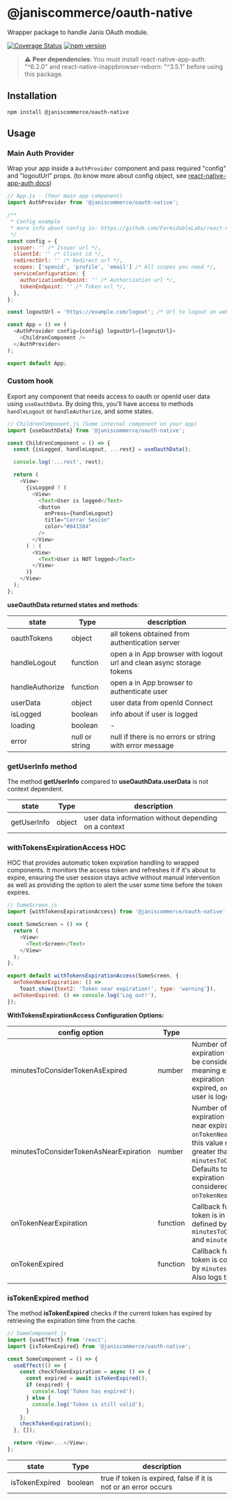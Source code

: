 # @janiscommerce/oauth-native

Wrapper package to handle Janis OAuth module.

[![Coverage Status](https://github.com/janis-commerce/oauth-native/actions/workflows/coverage-status.yml/badge.svg)](https://github.com/janis-commerce/oauth-native/actions/workflows/coverage-status.yml)
[![npm version](https://badge.fury.io/js/%40janiscommerce%2Foauth-native.svg)](https://badge.fury.io/js/%40janiscommerce%2Foauth-native)

> ⚠️ **Peer dependencies**: You must install react-native-app-auth: "^6.2.0" and react-native-inappbrowser-reborn: "^3.5.1" before using this package.

## Installation

```
npm install @janiscommerce/oauth-native
```

## Usage

### Main Auth Provider

Wrap your app inside a `AuthProvider` component and pass required "config" and "logoutUrl" props. (to know more about config object, see [react-native-app-auth docs](https://www.npmjs.com/package/react-native-app-auth))

```js
// App.js - (Your main app component)
import AuthProvider from '@janiscommerce/oauth-native';

/**
 * Config example
 * more info about config in: https://github.com/FormidableLabs/react-native-app-auth
 */
const config = {
  issuer: '' /* Issuer url */,
  clientId: '' /* Client id */,
  redirectUrl: '' /* Redirect url */,
  scopes: ['openid', 'profile', 'email'] /* All scopes you need */,
  serviceConfiguration: {
    authorizationEndpoint: '' /* Authorization url */,
    tokenEndpoint: '' /* Token url */,
  },
};

const logoutUrl = 'https://example.com/logout'; /* Url to logout on webview */

const App = () => (
  <AuthProvider config={config} logoutUrl={logoutUrl}>
    <ChildrenComponent />
  </AuthProvider>
);

export default App;
```

### Custom hook

Export any component that needs access to oauth or openId user data using `useOauthData`. By doing this, you'll have access to methods `handleLogout` or `handleAuthorize`, and some states.

```js
// ChildrenComponent.js (Some internal component on your app)
import {useOauthData} from '@janiscommerce/oauth-native';

const ChildrenComponent = () => {
  const {isLogged, handleLogout, ...rest} = useOauthData();

  console.log('...rest', rest);

  return (
    <View>
      {isLogged ? (
        <View>
          <Text>User is logged</Text>
          <Button
            onPress={handleLogout}
            title="Cerrar Sesión"
            color="#841584"
          />
        </View>
      ) : (
        <View>
          <Text>User is NOT logged</Text>
        </View>
      )}
    </View>
  );
};
```

**useOauthData returned states and methods**:

| state           | Type           | description                                                          |
| --------------- | -------------- | -------------------------------------------------------------------- |
| oauthTokens     | object         | all tokens obtained from authentication server                       |
| handleLogout    | function       | open a in App browser with logout url and clean async storage tokens |
| handleAuthorize | function       | open a in App browser to authenticate user                           |
| userData        | object         | user data from openId Connect                                        |
| isLogged        | boolean        | info about if user is logged                                         |
| loading         | boolean        | -                                                                    |
| error           | null or string | null if there is no errors or string with error message              |

### getUserInfo method

The method **getUserInfo** compared to **useOauthData.userData** is not context dependent.

| state       | Type   | description                                          |
| ----------- | ------ | ---------------------------------------------------- |
| getUserInfo | object | user data information without depending on a context |

### withTokensExpirationAccess HOC

HOC that provides automatic token expiration handling to wrapped components. It monitors the access token and refreshes it if it's about to expire, ensuring the user session stays active without manual intervention as well as providing the option to alert the user some time before
the token expires.

```js
// SomeScreen.js
import {withTokensExpirationAccess} from '@janiscommerce/oauth-native';

const SomeScreen = () => {
  return (
    <View>
      <Text>Screen</Text>
    </View>
  );
};

export default withTokensExpirationAccess(SomeScreen, {
  onTokenNearExpiration: () =>
    Toast.show({text2: 'Token near expiration!', type: 'warning'}),
  onTokenExpired: () => console.log('Log out!'),
});
```

**WithTokensExpirationAccess Configuration Options:**

| config option                          | Type     | Description                                                                                                                                                                                                                                                                                                                                                             |
| -------------------------------------- | -------- | ----------------------------------------------------------------------------------------------------------------------------------------------------------------------------------------------------------------------------------------------------------------------------------------------------------------------------------------------------------------------- |
| minutesToConsiderTokenAsExpired        | number   | Number of minutes before the real expiration time at which the token should be considered expired. Defaults to 0, meaning expired at or after the exact expiration time. If the token is considered expired, `onTokenExpired` is called and the user is logged out.                                                                                                     |
| minutesToConsiderTokenAsNearExpiration | number   | Number of minutes before the real expiration time to consider the token as near expiration. For `onTokenNearExpiration` to be triggered, this value must be a number and strictly greater than `minutesToConsiderTokenAsExpired`. Defaults to null, disabling the near expiration check. If the token is considered near expiration, `onTokenNearExpiration` is called. |
| onTokenNearExpiration                  | function | Callback function triggered when the token is in the pre-expiration window (as defined by `minutesToConsiderTokenAsNearExpiration` and `minutesToConsiderTokenAsExpired`).                                                                                                                                                                                              |
| onTokenExpired                         | function | Callback function triggered when the token is considered expired (as defined by `minutesToConsiderTokenAsExpired`). Also logs the user out.                                                                                                                                                                                                                             |

### isTokenExpired method

The method **isTokenExpired** checks if the current token has expired by retrieving the expiration time from the cache.

```js
// SomeComponent.js
import {useEffect} from 'react';
import {isTokenExpired} from '@janiscommerce/oauth-native';

const SomeComponent = () => {
  useEffect(() => {
    const checkTokenExpiration = async () => {
      const expired = await isTokenExpired();
      if (expired) {
        console.log('Token has expired');
      } else {
        console.log('Token is still valid');
      }
    };
    checkTokenExpiration();
  }, []);

  return <View>...</View>;
};
```

| state          | Type    | description                                                     |
| -------------- | ------- | --------------------------------------------------------------- |
| isTokenExpired | boolean | true if token is expired, false if it is not or an error occurs |
